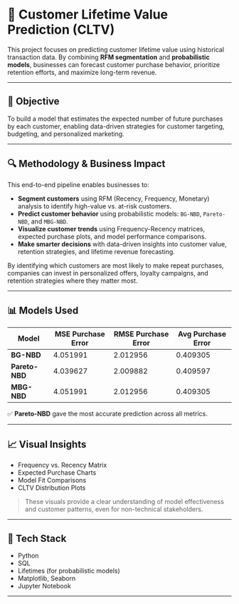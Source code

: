 # 🧮 Customer Lifetime Value Prediction (CLTV)

This project focuses on predicting customer lifetime value using historical transaction data. By combining **RFM segmentation** and **probabilistic models**, businesses can forecast customer purchase behavior, prioritize retention efforts, and maximize long-term revenue.

---

## 🚀 Objective

To build a model that estimates the expected number of future purchases by each customer, enabling data-driven strategies for customer targeting, budgeting, and personalized marketing.

---

## 🔍 Methodology & Business Impact

This end-to-end pipeline enables businesses to:

- **Segment customers** using RFM (Recency, Frequency, Monetary) analysis to identify high-value vs. at-risk customers.
- **Predict customer behavior** using probabilistic models: `BG-NBD`, `Pareto-NBD`, and `MBG-NBD`.
- **Visualize customer trends** using Frequency-Recency matrices, expected purchase plots, and model performance comparisons.
- **Make smarter decisions** with data-driven insights into customer value, retention strategies, and lifetime revenue forecasting.

By identifying which customers are most likely to make repeat purchases, companies can invest in personalized offers, loyalty campaigns, and retention strategies where they matter most.

---

## 📊 Models Used

| Model        | MSE Purchase Error | RMSE Purchase Error | Avg Purchase Error |
|--------------|--------------------|----------------------|---------------------|
| **BG-NBD**   | 4.051991           | 2.012956             | 0.409305            |
| **Pareto-NBD** | 4.039627         | 2.009882             | 0.409597            |
| **MBG-NBD**  | 4.051991           | 2.012956             | 0.409305            |

✅ **Pareto-NBD** gave the most accurate prediction across all metrics.

---

## 📈 Visual Insights

- Frequency vs. Recency Matrix  
- Expected Purchase Charts  
- Model Fit Comparisons  
- CLTV Distribution Plots

> These visuals provide a clear understanding of model effectiveness and customer patterns, even for non-technical stakeholders.

---

## 🧰 Tech Stack

- Python
- SQL
- Lifetimes (for probabilistic models)
- Matplotlib, Seaborn
- Jupyter Notebook

---

